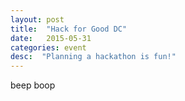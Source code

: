 ```yaml
---
layout: post
title:  "Hack for Good DC"
date:   2015-05-31
categories: event
desc:  "Planning a hackathon is fun!"
---
```


beep boop